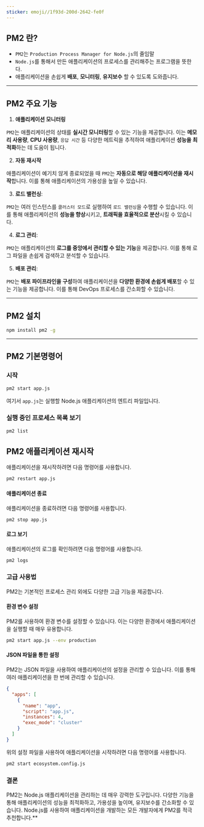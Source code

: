 ```yaml
---
sticker: emoji//1f93d-200d-2642-fe0f
---
```

## **PM2** 란?
- `PM2`는 `Production Process Manager for Node.js`의 줄임말
- `Node.js`를 통해서 만든 애플리케이션의 프로세스를 관리해주는 프로그램을 뜻한다. 
- 애플리케이션을 손쉽게 **배포**, **모니터링**, **유지보수** 할 수 있도록 도와줍니다. 

---

## PM2 주요 기능

1. **애플리케이션 모니터링**

`PM2`는 애플리케이션의 상태를 **실시간 모니터링**할 수 있는 기능을 제공합니다. 이는 **메모리 사용량**, **CPU 사용량**, `응답 시간` 등 다양한 메트릭을 추적하여 애플리케이션 **성능을 최적화**하는 데 도움이 됩니다.

2. **자동 재시작**

애플리케이션이 예기치 않게 종료되었을 때 `PM2`는 **자동으로 해당 애플리케이션을 재시작**합니다. 이를 통해 애플리케이션의 가용성을 높일 수 있습니다.

3. **로드 밸런싱**:

`PM2`는 여러 인스턴스를 `클러스터 모드`로 실행하여 `로드 밸런싱`을 수행할 수 있습니다. 이를 통해 애플리케이션의 **성능을 향상**시키고, **트래픽을 효율적으로 분산**시킬 수 있습니다.

4. **로그 관리**:

`PM2`는 애플리케이션의 **로그를 중앙에서 관리할 수 있는 기능**을 제공합니다. 이를 통해 로그 파일을 손쉽게 검색하고 분석할 수 있습니다.

5. **배포 관리**:

`PM2`는 **배포 파이프라인을 구성**하여 애플리케이션을 **다양한 환경에 손쉽게 배포**할 수 있는 기능을 제공합니다. 이를 통해 DevOps 프로세스를 간소화할 수 있습니다.

---
  
## PM2 설치 

```bash
npm install pm2 -g
```

---

## PM2 기본명령어

### 시작

```bash
pm2 start app.js
```

여기서 `app.js`는 실행할 Node.js 애플리케이션의 엔트리 파일입니다.

### 실행 중인 프로세스 목록 보기

```bash
pm2 list
```


## PM2 애플리케이션 재시작

애플리케이션을 재시작하려면 다음 명령어를 사용합니다.

```bash
pm2 restart app.js
```

#### 애플리케이션 종료

애플리케이션을 종료하려면 다음 명령어를 사용합니다.

```bash
pm2 stop app.js
```

#### 로그 보기

애플리케이션의 로그를 확인하려면 다음 명령어를 사용합니다.

```bash
pm2 logs
```

### 고급 사용법

PM2는 기본적인 프로세스 관리 외에도 다양한 고급 기능을 제공합니다.

#### 환경 변수 설정

PM2를 사용하여 환경 변수를 설정할 수 있습니다. 이는 다양한 환경에서 애플리케이션을 실행할 때 매우 유용합니다.

```bash
pm2 start app.js --env production
```

#### JSON 파일을 통한 설정

PM2는 JSON 파일을 사용하여 애플리케이션의 설정을 관리할 수 있습니다. 이를 통해 여러 애플리케이션을 한 번에 관리할 수 있습니다.

```json
{
  "apps": [
    {
      "name": "app",
      "script": "app.js",
      "instances": 4,
      "exec_mode": "cluster"
    }
  ]
}
```

위의 설정 파일을 사용하여 애플리케이션을 시작하려면 다음 명령어를 사용합니다.

```bash
pm2 start ecosystem.config.js
```

### 결론

PM2는 Node.js 애플리케이션을 관리하는 데 매우 강력한 도구입니다. 다양한 기능을 통해 애플리케이션의 성능을 최적화하고, 가용성을 높이며, 유지보수를 간소화할 수 있습니다. Node.js를 사용하여 애플리케이션을 개발하는 모든 개발자에게 PM2를 적극 추천합니다.**